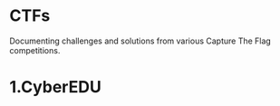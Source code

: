 # CTFs
Documenting challenges and solutions from various Capture The Flag competitions.
# 1.CyberEDU

